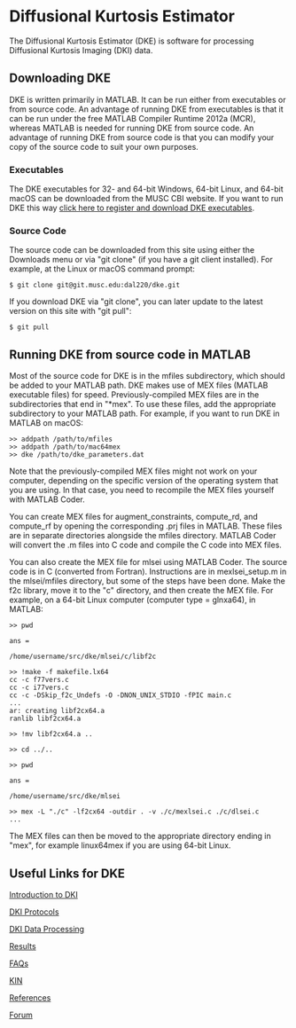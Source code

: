 # Diffusional Kurtosis Estimator
The Diffusional Kurtosis Estimator (DKE) is software for processing 
Diffusional Kurtosis Imaging (DKI) data. 

## Downloading DKE
DKE is written primarily in MATLAB. It can be run either from executables 
or from source code. An advantage of running DKE from executables is that 
it can be run under the free MATLAB Compiler Runtime 2012a (MCR), whereas 
MATLAB is needed for running DKE from source code. An advantage of running 
DKE from source code is that you can modify your copy of the source code 
to suit your own purposes.

### Executables
The DKE executables for 32- and 64-bit Windows, 64-bit Linux, and 64-bit macOS 
can be downloaded from the MUSC CBI website. If you want to run DKE this way 
[click here to register and download DKE executables](http://academicdepartments.musc.edu/cbi/dki/dke-swreg.html).

### Source Code
The source code can be downloaded from this site using either the Downloads 
menu or via "git clone" (if you have a git client installed). For example, 
at the Linux or macOS command prompt:
```
$ git clone git@git.musc.edu:dal220/dke.git
```
If you download DKE via "git clone", you can later update to the latest 
version on this site with "git pull":
```
$ git pull
```

## Running DKE from source code in MATLAB
Most of the source code for DKE is in the mfiles subdirectory, which should be 
added to your MATLAB path. DKE makes use of MEX files (MATLAB executable files) 
for speed. Previously-compiled MEX files are in the subdirectories that end in 
"*mex". To use these files, add the appropriate subdirectory to your MATLAB 
path. For example, if you want to run DKE in MATLAB on macOS:
```
>> addpath /path/to/mfiles
>> addpath /path/to/mac64mex
>> dke /path/to/dke_parameters.dat
```

Note that the previously-compiled MEX files might not work on your computer, 
depending on the specific version of the operating system that you are using. 
In that case, you need to recompile the MEX files yourself with MATLAB Coder.

You can create MEX files for augment_constraints, compute_rd, and 
compute_rf by opening the corresponding .prj files in MATLAB. These files are 
in separate directories alongside the mfiles directory. MATLAB Coder will 
convert the .m files into C code and compile the C code into MEX files.

You can also create the MEX file for mlsei using MATLAB Coder. The source 
code is in C (converted from Fortran). Instructions are in mexlsei_setup.m in 
the mlsei/mfiles directory, but some of the steps have been done. Make the 
f2c library, move it to the "c" directory, and then create the MEX file. 
For example, on a 64-bit Linux computer (computer type = glnxa64), in MATLAB:
```
>> pwd

ans =

/home/username/src/dke/mlsei/c/libf2c

>> !make -f makefile.lx64
cc -c f77vers.c
cc -c i77vers.c
cc -c -DSkip_f2c_Undefs -O -DNON_UNIX_STDIO -fPIC main.c
...
ar: creating libf2cx64.a
ranlib libf2cx64.a

>> !mv libf2cx64.a ..

>> cd ../..

>> pwd

ans =

/home/username/src/dke/mlsei

>> mex -L "./c" -lf2cx64 -outdir . -v ./c/mexlsei.c ./c/dlsei.c
...
```

The MEX files can then be moved to the appropriate directory ending in "mex", 
for example linux64mex if you are using 64-bit Linux.


## Useful Links for DKE
[Introduction to DKI](http://academicdepartments.musc.edu/cbi/dki/index.html)

[DKI Protocols](http://academicdepartments.musc.edu/cbi/dki/protocols.html)

[DKI Data Processing](http://academicdepartments.musc.edu/cbi/dki/dke.html)

[Results](http://academicdepartments.musc.edu/cbi/dki/results.html)

[FAQs](http://academicdepartments.musc.edu/cbi/dki/faq.html)

[KIN](http://academicdepartments.musc.edu/cbi/dki/kin.html)

[References](http://academicdepartments.musc.edu/cbi/dki/references.html)

[Forum](https://www.nitrc.org/forum/?group_id=652)
